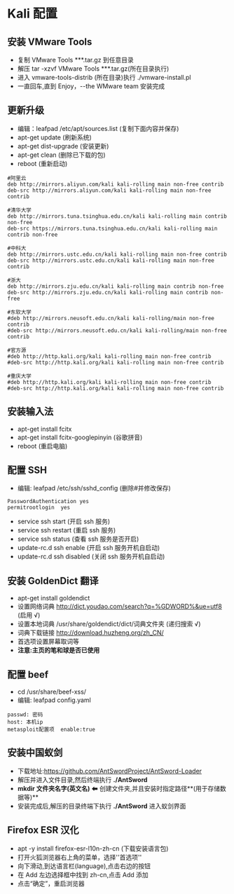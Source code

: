 # Kali 配置

## 安装 VMware Tools

- 复制 VMware Tools \*\*\*.tar.gz 到任意目录
- 解压 tar -xzvf VMware Tools \*\*\*.tar.gz(所在目录执行)
- 进入 vmware-tools-distrib (所在目录)执行 ./vmware-install.pl
- 一直回车,直到 Enjoy，--the WMware team 安装完成

## 更新升级

- 编辑：leafpad /etc/apt/sources.list (复制下面内容并保存)
- apt-get update (刷新系统)
- apt-get dist-upgrade (安装更新)
- apt-get clean (删除已下载的包)
- reboot (重新启动)

```
#阿里云
deb http://mirrors.aliyun.com/kali kali-rolling main non-free contrib
deb-src http://mirrors.aliyun.com/kali kali-rolling main non-free contrib

#清华大学
deb http://mirrors.tuna.tsinghua.edu.cn/kali kali-rolling main contrib non-free
deb-src https://mirrors.tuna.tsinghua.edu.cn/kali kali-rolling main contrib non-free

#中科大
deb http://mirrors.ustc.edu.cn/kali kali-rolling main non-free contrib
deb-src http://mirrors.ustc.edu.cn/kali kali-rolling main non-free contrib

#浙大
deb http://mirrors.zju.edu.cn/kali kali-rolling main contrib non-free
deb-src http://mirrors.zju.edu.cn/kali kali-rolling main contrib non-free

#东软大学
#deb http://mirrors.neusoft.edu.cn/kali kali-rolling/main non-free contrib
#deb-src http://mirrors.neusoft.edu.cn/kali kali-rolling/main non-free contrib

#官方源
#deb http://http.kali.org/kali kali-rolling main non-free contrib
#deb-src http://http.kali.org/kali kali-rolling main non-free contrib

#重庆大学
#deb http://http.kali.org/kali kali-rolling main non-free contrib
#deb-src http://http.kali.org/kali kali-rolling main non-free contrib
```

## 安装输入法

- apt-get install fcitx
- apt-get install fcitx-googlepinyin (谷歌拼音)
- reboot (重启电脑)

## 配置 SSH

- 编辑: leafpad /etc/ssh/sshd_config (删除#并修改保存)

```
PasswordAuthentication yes
permitrootlogin  yes
```

- service ssh start (开启 ssh 服务)
- service ssh restart (重启 ssh 服务)
- service ssh status (查看 ssh 服务是否开启)
- update-rc.d ssh enable (开启 ssh 服务开机自启动)
- update-rc.d ssh disabled (关闭 ssh 服务开机自启动)

## 安装 GoldenDict 翻译

- apt-get install goldendict
- 设置网络词典 http://dict.youdao.com/search?q=%GDWORD%&ue=utf8 (启用 √)
- 设置本地词典 /usr/share/goldendict/dict/词典文件夹 (递归搜索 √)
- 词典下载链接 http://download.huzheng.org/zh_CN/
- 首选项设置屏幕取词等
- **注意:主页的笔和球是否已使用**

## 配置 beef

- cd /usr/share/beef-xss/
- 编辑: leafpad config.yaml

```
passwd: 密码
host: 本机ip
metasploit配置项  enable:true
```

## 安装中国蚁剑

- 下载地址:https://github.com/AntSwordProject/AntSword-Loader
- 解压并进入文件目录,然后终端执行 **./AntSword**
- **mkdir 文件夹名字(英文名)** ⬅ 创建文件夹,并且安装时指定路径**(用于存储数据等)**
- 安装完成后,解压的目录终端下执行 **./AntSword** 进入蚁剑界面

## Firefox ESR 汉化

- apt -y install firefox-esr-l10n-zh-cn (下载安装语言包)
- 打开火狐浏览器右上角的菜单，选择''首选项''
- 向下滑动,到达语言栏(language),点击右边的按钮
- 在 Add 左边选择框中找到 zh-cn,点击 Add 添加
- 点击“确定”，重启浏览器
